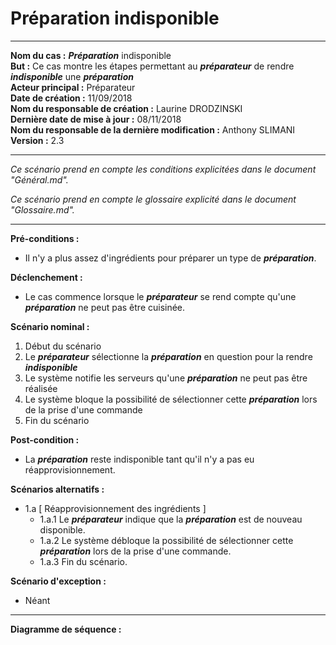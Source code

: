 # Préparation indisponible

------

**Nom du cas :** ***Préparation*** indisponible  
**But :** Ce cas montre les étapes permettant au ***préparateur*** de rendre ***indisponible*** une ***préparation***  
**Acteur principal :** Préparateur  
**Date de création :** 11/09/2018  
**Nom du responsable de création :** Laurine DRODZINSKI  
**Dernière date de mise à jour :** 08/11/2018  
**Nom du responsable de la dernière modification :** Anthony SLIMANI  
**Version :** 2.3  

------

*Ce scénario prend en compte les conditions explicitées dans le document "Général.md".*

*Ce scénario prend en compte le glossaire explicité dans le document "Glossaire.md".*

------

**Pré-conditions :**  

- Il n'y a plus assez d'ingrédients pour préparer un type de ***préparation***.  

**Déclenchement :** 

- Le cas commence lorsque le ***préparateur*** se rend compte qu'une ***préparation*** ne peut pas être cuisinée. 

**Scénario nominal :**  

1. Début du scénario
2. Le ***préparateur*** sélectionne la ***préparation*** en question pour la rendre ***indisponible***
3. Le système notifie les serveurs qu'une ***préparation*** ne peut pas être réalisée
4. Le système bloque la possibilité de sélectionner cette ***préparation*** lors de la prise d'une commande
5. Fin du scénario

**Post-condition :**

- La ***préparation*** reste indisponible tant qu'il n'y a pas eu réapprovisionnement.  

**Scénarios alternatifs :**  

- 1.a [ Réapprovisionnement des ingrédients ]
  - 1.a.1 Le ***préparateur*** indique que la ***préparation*** est de nouveau disponible.
  - 1.a.2 Le système débloque la possibilité de sélectionner cette ***préparation*** lors de la prise d'une commande.
  - 1.a.3 Fin du scénario.

**Scénario d'exception :**  

- Néant

------

**Diagramme de séquence :**